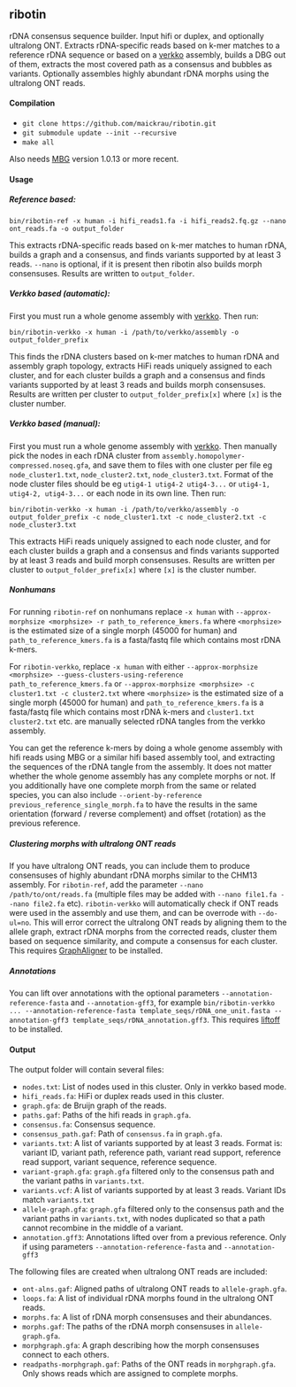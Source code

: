 ## ribotin

rDNA consensus sequence builder. Input hifi or duplex, and optionally ultralong ONT. Extracts rDNA-specific reads based on k-mer matches to a reference rDNA sequence or based on a [verkko](https://github.com/marbl/verkko) assembly, builds a DBG out of them, extracts the most covered path as a consensus and bubbles as variants. Optionally assembles highly abundant rDNA morphs using the ultralong ONT reads.

#### Compilation

- `git clone https://github.com/maickrau/ribotin.git`
- `git submodule update --init --recursive`
- `make all`

Also needs [MBG](https://github.com/maickrau/MBG) version 1.0.13 or more recent.

#### Usage

##### Reference based:

```
bin/ribotin-ref -x human -i hifi_reads1.fa -i hifi_reads2.fq.gz --nano ont_reads.fa -o output_folder
```

This extracts rDNA-specific reads based on k-mer matches to human rDNA, builds a graph and a consensus, and finds variants supported by at least 3 reads. `--nano` is optional, if it is present then ribotin also builds morph consensuses. Results are written to `output_folder`.

##### Verkko based (automatic):

First you must run a whole genome assembly with [verkko](https://github.com/marbl/verkko). Then run:

```
bin/ribotin-verkko -x human -i /path/to/verkko/assembly -o output_folder_prefix
```

This finds the rDNA clusters based on k-mer matches to human rDNA and assembly graph topology, extracts HiFi reads uniquely assigned to each cluster, and for each cluster builds a graph and a consensus and finds variants supported by at least 3 reads and builds morph consensuses. Results are written per cluster to `output_folder_prefix[x]` where `[x]` is the cluster number.

##### Verkko based (manual):

First you must run a whole genome assembly with [verkko](https://github.com/marbl/verkko). Then manually pick the nodes in each rDNA cluster from `assembly.homopolymer-compressed.noseq.gfa`, and save them to files with one cluster per file eg `node_cluster1.txt`, `node_cluster2.txt`, `node_cluster3.txt`. Format of the node cluster files should be eg `utig4-1 utig4-2 utig4-3...` or `utig4-1, utig4-2, utig4-3...` or each node in its own line. Then run:

```
bin/ribotin-verkko -x human -i /path/to/verkko/assembly -o output_folder_prefix -c node_cluster1.txt -c node_cluster2.txt -c node_cluster3.txt
```

This extracts HiFi reads uniquely assigned to each node cluster, and for each cluster builds a graph and a consensus and finds variants supported by at least 3 reads and build morph consensuses. Results are written per cluster to `output_folder_prefix[x]` where `[x]` is the cluster number. 

##### Nonhumans

For running `ribotin-ref` on nonhumans replace `-x human` with `--approx-morphsize <morphsize> -r path_to_reference_kmers.fa` where `<morphsize>` is the estimated size of a single morph (45000 for human) and `path_to_reference_kmers.fa` is a fasta/fastq file which contains most rDNA k-mers.

For `ribotin-verkko`, replace `-x human` with either `--approx-morphsize <morphsize> --guess-clusters-using-reference path_to_reference_kmers.fa` or `--approx-morphsize <morphsize> -c cluster1.txt -c cluster2.txt` where `<morphsize>` is the estimated size of a single morph (45000 for human) and `path_to_reference_kmers.fa` is a fasta/fastq file which contains most rDNA k-mers and `cluster1.txt cluster2.txt` etc. are manually selected rDNA tangles from the verkko assembly.

You can get the reference k-mers by doing a whole genome assembly with hifi reads using MBG or a similar hifi based assembly tool, and extracting the sequences of the rDNA tangle from the assembly. It does not matter whether the whole genome assembly has any complete morphs or not. If you additionally have one complete morph from the same or related species, you can also include `--orient-by-reference previous_reference_single_morph.fa` to have the results in the same orientation (forward / reverse complement) and offset (rotation) as the previous reference.

##### Clustering morphs with ultralong ONT reads

If you have ultralong ONT reads, you can include them to produce consensuses of highly abundant rDNA morphs similar to the CHM13 assembly. For `ribotin-ref`, add the parameter `--nano /path/to/ont/reads.fa` (multiple files may be added with `--nano file1.fa --nano file2.fa` etc). `ribotin-verkko` will automatically check if ONT reads were used in the assembly and use them, and can be overrode with `--do-ul=no`. This will error correct the ultralong ONT reads by aligning them to the allele graph, extract rDNA morphs from the corrected reads, cluster them based on sequence similarity, and compute a consensus for each cluster. This requires [GraphAligner](https://github.com/maickrau/GraphAligner) to be installed.

##### Annotations

You can lift over annotations with the optional parameters `--annotation-reference-fasta` and `--annotation-gff3`, for example `bin/ribotin-verkko ... --annotation-reference-fasta template_seqs/rDNA_one_unit.fasta --annotation-gff3 template_seqs/rDNA_annotation.gff3`. This requires [liftoff](https://github.com/agshumate/Liftoff) to be installed.

#### Output

The output folder will contain several files:

- `nodes.txt`: List of nodes used in this cluster. Only in verkko based mode.
- `hifi_reads.fa`: HiFi or duplex reads used in this cluster.
- `graph.gfa`: de Bruijn graph of the reads.
- `paths.gaf`: Paths of the hifi reads in `graph.gfa`.
- `consensus.fa`: Consensus sequence.
- `consensus_path.gaf`: Path of `consensus.fa` in `graph.gfa`.
- `variants.txt`: A list of variants supported by at least 3 reads. Format is: variant ID, variant path, reference path, variant read support, reference read support, variant sequence, reference sequence.
- `variant-graph.gfa`: `graph.gfa` filtered only to the consensus path and the variant paths in `variants.txt`.
- `variants.vcf`: A list of variants supported by at least 3 reads. Variant IDs match `variants.txt`
- `allele-graph.gfa`: `graph.gfa` filtered only to the consensus path and the variant paths in `variants.txt`, with nodes duplicated so that a path cannot recombine in the middle of a variant.
- `annotation.gff3`: Annotations lifted over from a previous reference. Only if using parameters `--annotation-reference-fasta` and `--annotation-gff3`

The following files are created when ultralong ONT reads are included:

- `ont-alns.gaf`: Aligned paths of ultralong ONT reads to `allele-graph.gfa`.
- `loops.fa`: A list of individual rDNA morphs found in the ultralong ONT reads.
- `morphs.fa`: A list of rDNA morph consensuses and their abundances.
- `morphs.gaf`: The paths of the rDNA morph consensuses in `allele-graph.gfa`.
- `morphgraph.gfa`: A graph describing how the morph consensuses connect to each others.
- `readpaths-morphgraph.gaf`: Paths of the ONT reads in `morphgraph.gfa`. Only shows reads which are assigned to complete morphs.
